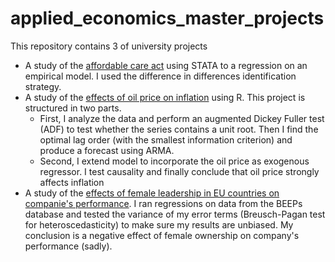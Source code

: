 # applied_economics_master_projects

This repository contains 3 of university projects
* A study of the [affordable care act](https://github.com/janelacode/applied_economics_master_projects/blob/main/ACA_project/ACA_project.pdf) using STATA to a regression on an empirical model. I used the difference in differences identification strategy.
* A study of the [effects of oil price on inflation](https://github.com/janelacode/applied_economics_master_projects/blob/main/CPI_oil/project.pdf) using R.
This project is structured in two parts. 
    * First, I analyze the data and perform an augmented Dickey Fuller test (ADF) to test whether the series contains a unit root. Then I find the optimal lag order (with the smallest information criterion) and produce a forecast using ARMA.
    * Second, I extend model to incorporate the oil price as exogenous regressor. I test causality and finally conclude that oil price strongly affects inflation
* A study of the [effects of female leadership in EU countries on companie's performance](https://github.com/janelacode/applied_economics_master_projects/blob/main/female%20lead%20effect/female_lead_effect.pdf). I ran regressions on data from the BEEPs database and tested the variance of my error terms (Breusch-Pagan test for heteroscedasticity) to make sure my results are unbiased. My conclusion is a negative effect of female ownership on company's performance (sadly).
